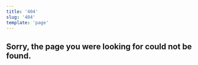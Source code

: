 ```yaml
---
title: '404'
slug: '404'
template: 'page'
---
```


## Sorry, the page you were looking for could not be found.
